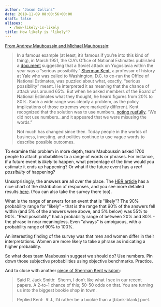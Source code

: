 ```yaml
---
author: "Jason Collins"
date: 2018-11-09 08:00:56+00:00
draft: false
aliases:
  - /how-likely-is-likely
title: How likely is "likely"?
---
```


[From Andrew Mauboussin and Michael Mauboussin](https://hbr.org/2018/07/if-you-say-something-is-likely-how-likely-do-people-think-it-is):

>In a famous example (at least, it’s famous if you’re into this kind of thing), in March 1951, the CIA’s Office of National Estimates published a [document](https://www.cia.gov/library/readingroom/docs/CIA-RDP79R01012A000700040015-3.pdf) suggesting that a Soviet attack on Yugoslavia within the year was a “serious possibility.” [Sherman Kent](https://en.wikipedia.org/wiki/Sherman_Kent), a professor of history at Yale who was called to Washington, D.C. to co-run the Office of National Estimates, was puzzled about what, exactly, “serious possibility” meant. He interpreted it as meaning that the chance of attack was around 65%. But when he asked members of the Board of National Estimates what they thought, he heard figures from 20% to 80%. Such a wide range was clearly a problem, as the policy implications of those extremes were markedly different. Kent recognized that the solution was to use numbers, [noting ruefully](https://www.cia.gov/library/center-for-the-study-of-intelligence/csi-publications/books-and-monographs/sherman-kent-and-the-board-of-national-estimates-collected-essays/6words.html), “We did not use numbers…and it appeared that we were misusing the words.”
>
>Not much has changed since then. Today people in the worlds of business, investing, and politics continue to use vague words to describe possible outcomes.

To examine this problem in more depth, team Mauboussin asked 1700 people to attach probabilities to a range of words or phrases. For instance, if a future event is _likely_ to happen, what percentage of the time would you estimate it ends up happening? Or what if the future event has a _real possibility_ of happening?

Unsurprisingly, the answers are all over the place. The [HBR article](https://hbr.org/2018/07/if-you-say-something-is-likely-how-likely-do-people-think-it-is) has a nice chart of the distribution of responses, and you see more detailed results [here](http://www.probabilitysurvey.com/). (You can also take the survey there too).

What is the range of answers for an event that is "likely"? The 90% probability range for "likely" - that is the range that 90% of the answers fell within (and 5% of the answers were above, and 5% below) was 55% to 90%. "Real possibility" had a probability range of between 20% and 80% - the phrase in near meaningless. Even "always" is ambiguous, with a probability range of 90% to 100%.

An interesting finding of the survey was that men and women differ in their interpretations. Women are more likely to take a phrase as indicating a higher probability.

So what does team Mauboussin suggest we should do? Use numbers. Pin down those subjective probabilities using objective benchmarks. Practice.

And to close with another [piece of Sherman Kent wisdom](https://www.cia.gov/library/center-for-the-study-of-intelligence/kent-csi/kent-vol1no5/html/v01n5p.htm):

>Said R. Jack Smith:  Sherm, I don’t like what I see in our recent papers. A 2-to-1 chance of this; 50-50 odds on that. You are turning us into the biggest bookie shop in town.
>
>Replied Kent:  R.J., I’d rather be a bookie than a [blank-blank] poet.
